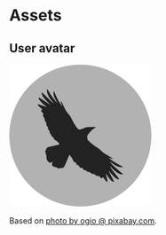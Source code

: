 # Assets

## User avatar

![User avatar](./ccornix-avatar.png)

Based on [photo by ogio @ pixabay.com](https://pixabay.com/photos/bird-crow-dark-flying-raven-379296/).
